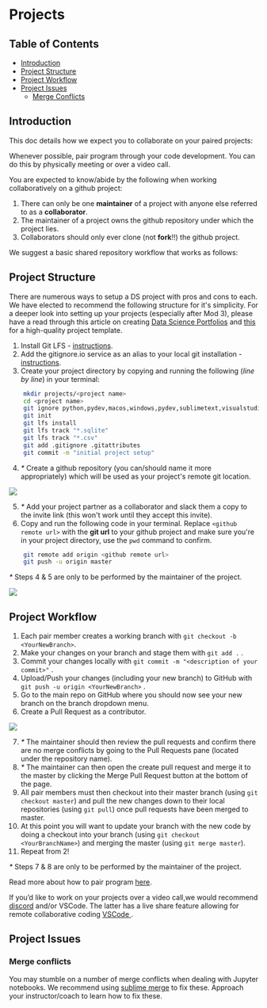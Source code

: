 # Projects

## Table of Contents

- [Introduction](#introduction)
- [Project Structure](#project-structure)
- [Project Workflow](#project-workflow)
- [Project Issues](#project-issues)
  * [Merge Conflicts](#merge-conflicts)

## Introduction

This doc details how we expect you to collaborate on your paired projects:

Whenever possible, pair program through your code development. You can do this by physically meeting or over a video call.

You are expected to know/abide by the following when working collaboratively on a github project:

1. There can only be one **maintainer** of a project with anyone else referred to as a **collaborator**.
2. The maintainer of a project owns the github repository under which the project lies.
3. Collaborators should only ever clone (not **fork**!!) the github project.

We suggest a basic shared repository workflow that works as follows:

## Project Structure

There are numerous ways to setup a DS project with pros and cons to each. We have elected to recommend the following
structure for it's simplicity. For a deeper look into setting up your projects (especially after Mod 3), please have a read through this
article on creating [Data Science Portfolios](https://www.dataquest.io/blog/build-a-data-science-portfolio/) and [this](https://drivendata.github.io/cookiecutter-data-science/#directory-structure) for a high-quality project template.

1. Install Git LFS - [instructions](https://git-lfs.github.com/).
2. Add the gitignore.io service as an alias to your local git installation - [instructions](https://docs.gitignore.io/install/command-line).
3. Create your project directory by copying and running the following (*line by line*) in your terminal:

```bash
    mkdir projects/<project name>
    cd <project name>
    git ignore python,pydev,macos,windows,pydev,sublimetext,visualstudiocode,jupyternotebooks > .gitignore
    git init
    git lfs install
    git lfs track "*.sqlite"
    git lfs track "*.csv"
    git add .gitignore .gitattributes
    git commit -m "initial project setup"
```

4. _*_ Create a github repository (you can/should name it more appropriately) which will be used as your project's remote git location.

![](assets/CreateGithubRepository.gif)

5. _*_ Add your project partner as a collaborator and slack them a copy to the invite link (this won't work until they accept this invite).
6. Copy and run the following code in your terminal. Replace `<github remote url>` with the **git url** to your github project and make sure you're in your project directory, use the `pwd` command to confirm. 

```bash
    git remote add origin <github remote url>
    git push -u origin master
```

_*_ Steps 4 & 5 are only to be performed by the maintainer of the project.

![](assets/AddCollaboratorToProject.gif)

## Project Workflow

1. Each pair member creates a working branch with `git checkout -b <YourNewBranch>`.
2. Make your changes on your branch and stage them with `git add .` .
3. Commit your changes locally with `git commit -m "<description of your commit>"` .
4. Upload/Push your changes (including your new branch) to GitHub with `git push -u origin <YourNewBranch>` .
5. Go to the main repo on GitHub where you should now see your new branch on the branch dropdown menu.
6. Create a Pull Request as a contributor.

![](assets/CreateAPullRequest.gif)

7. _*_ The maintainer should then review the pull requests and confirm there are no merge conflicts by going to the Pull Requests pane (located under the repository name).
8. _*_ The maintainer can then open the create pull request and merge it to the master by clicking the Merge Pull Request button at the bottom of the page.
9. All pair members must then checkout into their master branch (using `git checkout master`) and pull the new changes down to their local repositories (using `git pull`) once pull requests have been merged to master.
10. At this point you will want to update your branch with the new code by doing a checkout into your branch (using `git checkout <YourBranchName>`) and merging the master (using `git merge master`).
11. Repeat from 2!

_*_ Steps 7 & 8 are only to be performed by the maintainer of the project.

Read more about how to pair program [here](https://gds.blog.gov.uk/2018/02/06/how-to-pair-program-effectively-in-6-steps/).

If you’d like to work on your projects over a video call,we would recommend [discord](https://discordapp.com/) and/or VSCode. The latter has a live share feature allowing for remote collaborative coding [VSCode ](https://code.visualstudio.com/blogs/2017/11/15/live-share).

## Project Issues

### Merge conflicts

You may stumble on a number of merge conflicts when dealing with Jupyter notebooks. We recommend using [sublime merge](https://www.sublimemerge.com/) to fix these. Approach your instructor/coach to learn how to fix these.

